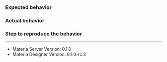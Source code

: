 ### Expected behavior

### Actual behavior

### Step to reproduce the behavior


---

* Materia Server Version: 0.1.0
* Materia Designer Version: 0.1.0-rc.2
